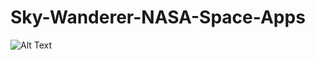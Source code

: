 # Sky-Wanderer-NASA-Space-Apps

![Alt Text](https://github.com/asanzra/Sky-Wanderer-NASA-Space-Apps/blob/main/Trailer.gif)
